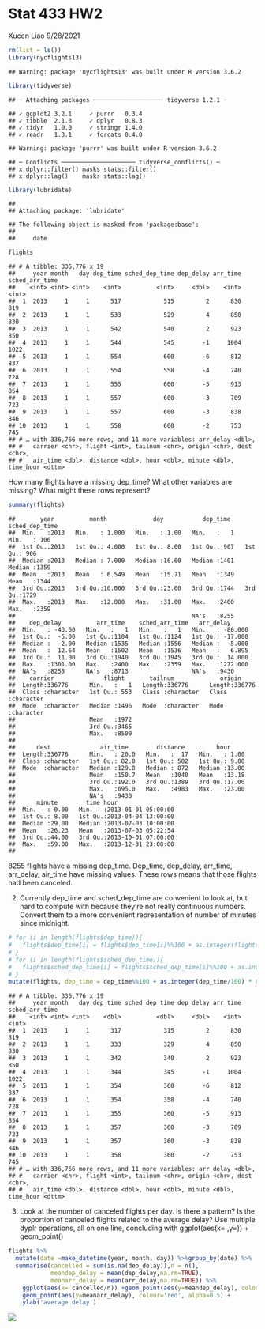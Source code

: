 Stat 433 HW2
================
Xucen Liao
9/28/2021

``` r
rm(list = ls())
library(nycflights13)
```

    ## Warning: package 'nycflights13' was built under R version 3.6.2

``` r
library(tidyverse)
```

    ## ─ Attaching packages ──────────────────── tidyverse 1.2.1 ─

    ## ✓ ggplot2 3.2.1     ✓ purrr   0.3.4
    ## ✓ tibble  2.1.3     ✓ dplyr   0.8.3
    ## ✓ tidyr   1.0.0     ✓ stringr 1.4.0
    ## ✓ readr   1.3.1     ✓ forcats 0.4.0

    ## Warning: package 'purrr' was built under R version 3.6.2

    ## ─ Conflicts ───────────────────── tidyverse_conflicts() ─
    ## x dplyr::filter() masks stats::filter()
    ## x dplyr::lag()    masks stats::lag()

``` r
library(lubridate)
```

    ## 
    ## Attaching package: 'lubridate'

    ## The following object is masked from 'package:base':
    ## 
    ##     date

``` r
flights
```

    ## # A tibble: 336,776 x 19
    ##     year month   day dep_time sched_dep_time dep_delay arr_time sched_arr_time
    ##    <int> <int> <int>    <int>          <int>     <dbl>    <int>          <int>
    ##  1  2013     1     1      517            515         2      830            819
    ##  2  2013     1     1      533            529         4      850            830
    ##  3  2013     1     1      542            540         2      923            850
    ##  4  2013     1     1      544            545        -1     1004           1022
    ##  5  2013     1     1      554            600        -6      812            837
    ##  6  2013     1     1      554            558        -4      740            728
    ##  7  2013     1     1      555            600        -5      913            854
    ##  8  2013     1     1      557            600        -3      709            723
    ##  9  2013     1     1      557            600        -3      838            846
    ## 10  2013     1     1      558            600        -2      753            745
    ## # … with 336,766 more rows, and 11 more variables: arr_delay <dbl>,
    ## #   carrier <chr>, flight <int>, tailnum <chr>, origin <chr>, dest <chr>,
    ## #   air_time <dbl>, distance <dbl>, hour <dbl>, minute <dbl>, time_hour <dttm>

How many flights have a missing dep\_time? What other variables are
missing? What might these rows represent?

``` r
summary(flights)
```

    ##       year          month             day           dep_time    sched_dep_time
    ##  Min.   :2013   Min.   : 1.000   Min.   : 1.00   Min.   :   1   Min.   : 106  
    ##  1st Qu.:2013   1st Qu.: 4.000   1st Qu.: 8.00   1st Qu.: 907   1st Qu.: 906  
    ##  Median :2013   Median : 7.000   Median :16.00   Median :1401   Median :1359  
    ##  Mean   :2013   Mean   : 6.549   Mean   :15.71   Mean   :1349   Mean   :1344  
    ##  3rd Qu.:2013   3rd Qu.:10.000   3rd Qu.:23.00   3rd Qu.:1744   3rd Qu.:1729  
    ##  Max.   :2013   Max.   :12.000   Max.   :31.00   Max.   :2400   Max.   :2359  
    ##                                                  NA's   :8255                 
    ##    dep_delay          arr_time    sched_arr_time   arr_delay       
    ##  Min.   : -43.00   Min.   :   1   Min.   :   1   Min.   : -86.000  
    ##  1st Qu.:  -5.00   1st Qu.:1104   1st Qu.:1124   1st Qu.: -17.000  
    ##  Median :  -2.00   Median :1535   Median :1556   Median :  -5.000  
    ##  Mean   :  12.64   Mean   :1502   Mean   :1536   Mean   :   6.895  
    ##  3rd Qu.:  11.00   3rd Qu.:1940   3rd Qu.:1945   3rd Qu.:  14.000  
    ##  Max.   :1301.00   Max.   :2400   Max.   :2359   Max.   :1272.000  
    ##  NA's   :8255      NA's   :8713                  NA's   :9430      
    ##    carrier              flight       tailnum             origin         
    ##  Length:336776      Min.   :   1   Length:336776      Length:336776     
    ##  Class :character   1st Qu.: 553   Class :character   Class :character  
    ##  Mode  :character   Median :1496   Mode  :character   Mode  :character  
    ##                     Mean   :1972                                        
    ##                     3rd Qu.:3465                                        
    ##                     Max.   :8500                                        
    ##                                                                         
    ##      dest              air_time        distance         hour      
    ##  Length:336776      Min.   : 20.0   Min.   :  17   Min.   : 1.00  
    ##  Class :character   1st Qu.: 82.0   1st Qu.: 502   1st Qu.: 9.00  
    ##  Mode  :character   Median :129.0   Median : 872   Median :13.00  
    ##                     Mean   :150.7   Mean   :1040   Mean   :13.18  
    ##                     3rd Qu.:192.0   3rd Qu.:1389   3rd Qu.:17.00  
    ##                     Max.   :695.0   Max.   :4983   Max.   :23.00  
    ##                     NA's   :9430                                  
    ##      minute        time_hour                  
    ##  Min.   : 0.00   Min.   :2013-01-01 05:00:00  
    ##  1st Qu.: 8.00   1st Qu.:2013-04-04 13:00:00  
    ##  Median :29.00   Median :2013-07-03 10:00:00  
    ##  Mean   :26.23   Mean   :2013-07-03 05:22:54  
    ##  3rd Qu.:44.00   3rd Qu.:2013-10-01 07:00:00  
    ##  Max.   :59.00   Max.   :2013-12-31 23:00:00  
    ## 

8255 flights have a missing dep\_time. Dep\_time, dep\_delay, arr\_time,
arr\_delay, air\_time have missing values. These rows means that those
flights had been canceled.

2.  Currently dep\_time and sched\_dep\_time are convenient to look at,
    but hard to compute with because they’re not really continuous
    numbers. Convert them to a more convenient representation of number
    of minutes since midnight.

``` r
# for (i in length(flights$dep_time)){
#   flights$dep_time[i] = flights$dep_time[i]%%100 + as.integer(flights$dep_time[i]/100) * 60
# }
# for (i in length(flights$sched_dep_time)){
#   flights$sched_dep_time[i] = flights$sched_dep_time[i]%%100 + as.integer(flights$sched_dep_time[i]/100) * 60
# }
mutate(flights, dep_time = dep_time%%100 + as.integer(dep_time/100) * 60, sched_dep_time =sched_dep_time%%100 + as.integer(sched_dep_time/100) * 60 )
```

    ## # A tibble: 336,776 x 19
    ##     year month   day dep_time sched_dep_time dep_delay arr_time sched_arr_time
    ##    <int> <int> <int>    <dbl>          <dbl>     <dbl>    <int>          <int>
    ##  1  2013     1     1      317            315         2      830            819
    ##  2  2013     1     1      333            329         4      850            830
    ##  3  2013     1     1      342            340         2      923            850
    ##  4  2013     1     1      344            345        -1     1004           1022
    ##  5  2013     1     1      354            360        -6      812            837
    ##  6  2013     1     1      354            358        -4      740            728
    ##  7  2013     1     1      355            360        -5      913            854
    ##  8  2013     1     1      357            360        -3      709            723
    ##  9  2013     1     1      357            360        -3      838            846
    ## 10  2013     1     1      358            360        -2      753            745
    ## # … with 336,766 more rows, and 11 more variables: arr_delay <dbl>,
    ## #   carrier <chr>, flight <int>, tailnum <chr>, origin <chr>, dest <chr>,
    ## #   air_time <dbl>, distance <dbl>, hour <dbl>, minute <dbl>, time_hour <dttm>

3.  Look at the number of canceled flights per day. Is there a pattern?
    Is the proportion of canceled flights related to the average delay?
    Use multiple dyplr operations, all on one line, concluding with
    ggplot(aes(x= ,y=)) + geom\_point()

``` r
flights %>%
  mutate(date =make_datetime(year, month, day)) %>%group_by(date) %>%
  summarise(cancelled = sum(is.na(dep_delay)),n = n(),
            meandep_delay = mean(dep_delay,na.rm=TRUE),
            meanarr_delay = mean(arr_delay,na.rm=TRUE)) %>%
    ggplot(aes(x= cancelled/n)) +geom_point(aes(y=meandep_delay), colour='green', alpha=0.5) +
    geom_point(aes(y=meanarr_delay), colour='red', alpha=0.5) +
    ylab('average delay')
```

![](Stat-433-HW2_files/figure-gfm/unnamed-chunk-4-1.png)<!-- -->
